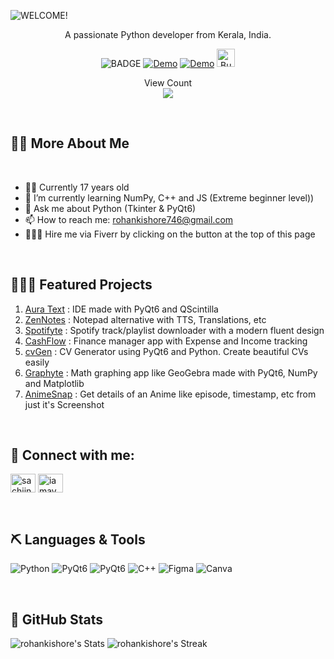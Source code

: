 ![WELCOME!](https://github.com/rohankishore/rohankishore/assets/109947257/f50a5315-5380-4777-b7a8-0184aaa79897)
<p align ="center">A passionate Python developer from Kerala, India. </p>

<div align="center">
    
  ![BADGE](https://img.shields.io/badge/Python-%23f7d100.svg?style=for-the-badge&logo=Python&logoColor=white)
  <a href="https://www.fiverr.com/rohancodespy/">![Demo](https://img.shields.io/badge/fiverr-1DBF73?style=for-the-badge&logo=fiverr&logoColor=white)</a>
  <a href="https://twitter.com/Aura_Text">![Demo](https://img.shields.io/badge/Twitter-%23040404.svg?style=for-the-badge&logo=X&logoColor=white)</a>
  <a href='https://ko-fi.com/V7V7QZ7GS' target='_blank'><img height='36' style='border:0px;height:29px;' src='https://storage.ko-fi.com/cdn/kofi5.png?v=3' border='0' alt='Buy Me a Coffee at ko-fi.com' /></a>

</div>

<p align="center"> 
  View Count<br>
  <img src="https://profile-counter.glitch.me/rohankishore/count.svg" />
</p>

<br>

## 👋🏻 More About Me

<br>

- 🙋‍♂️ Currently 17 years old
- 🌱 I’m currently learning NumPy, C++ and JS (Extreme beginner level))
- 💬 Ask me about Python (Tkinter & PyQt6)
- 📫 How to reach me: rohankishore746@gmail.com
- 🧑🏼‍💻 Hire me via Fiverr by clicking on the button at the top of this page


<br>

## 🧑🏻‍💻 Featured Projects

1. [Aura Text](https://github.com/rohankishore/Aura-Text) : IDE made with PyQt6 and QScintilla
2. [ZenNotes](https://github.com/rohankishore/ZenNotes) : Notepad alternative with TTS, Translations, etc
3. [Spotifyte](https://github.com/rohankishore/Spotifyte) : Spotify track/playlist downloader with a modern fluent design
4. [CashFlow](https://github.com/rohankishore/CashFlow) : Finance manager app with Expense and Income tracking
5. [cvGen](https://github.com/rohankishore/cvGen) : CV Generator using PyQt6 and Python. Create beautiful CVs easily
6. [Graphyte](https://github.com/rohankishore/Graphyte) : Math graphing app like GeoGebra made with PyQt6, NumPy and Matplotlib
7. [AnimeSnap](https://github.com/rohankishore/AnimeSnap) : Get details of an Anime like episode, timestamp, etc from just it's Screenshot

<br>

## 🤝 Connect with me:
<p align="left">
<a href="https://twitter.com/Aura_Text" target="blank"><img align="center" src="https://raw.githubusercontent.com/rahuldkjain/github-profile-readme-generator/master/src/images/icons/Social/twitter.svg" alt="sachiinamoo" height="30" width="40" /></a>
<a href="https://instagram.com/_.j0ps" target="blank"><img align="center" src="https://raw.githubusercontent.com/rahuldkjain/github-profile-readme-generator/master/src/images/icons/Social/instagram.svg" alt="iamavgail._" height="30" width="40" /></a>

</p>

<br>


## ⛏️ Languages & Tools

![Python](https://img.shields.io/badge/python-3670A0?style=for-the-badge&logo=python&logoColor=ffdd54)
![PyQt6](https://img.shields.io/badge/Pyqt6-%2319a463.svg?style=for-the-badge&logo=PyQt6&logoColor=white)
![PyQt6](https://img.shields.io/badge/Tkinter-%2313233a.svg?style=for-the-badge&logo=Tkinter&logoColor=white)
![C++](https://img.shields.io/badge/c++-%2300599C.svg?style=for-the-badge&logo=c%2B%2B&logoColor=white)
![Figma](https://img.shields.io/badge/figma-%23F24E1E.svg?style=for-the-badge&logo=figma&logoColor=white)
![Canva](https://img.shields.io/badge/Canva-%2300C4CC.svg?style=for-the-badge&logo=Canva&logoColor=white)

<br>

## 📖 GitHub Stats

![rohankishore's Stats](https://github-readme-stats.vercel.app/api?username=rohankishore&theme=vue-dark&show_icons=true&hide_border=false&count_private=true)  ![rohankishore's Streak](https://github-readme-streak-stats.herokuapp.com/?user=rohankishore&theme=vue-dark&hide_border=false)

